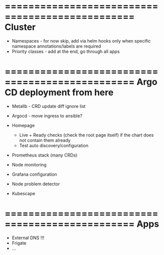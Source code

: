 ================================================
Cluster
================================================
- Namespaces - for now skip, add via helm hooks only when specific namespace annotations/labels are required
- Priority classes - add at the end, go through all apps

================================================
Argo CD deployment from here
================================================
- Metallb - CRD update diff ignore list
- Argocd - move ingress to ansible?
- Homepage
    
    - Live + Ready checks (check the root page itself) if the chart does not contain them already
    - Test auto discovery/configuration




- Prometheus stack (many CRDs)
- Node monitoring
- Grafana configuration
- Node problem detector
- Kubescape

================================================
Apps
================================================
- External DNS !!!
- Frigate
- ...